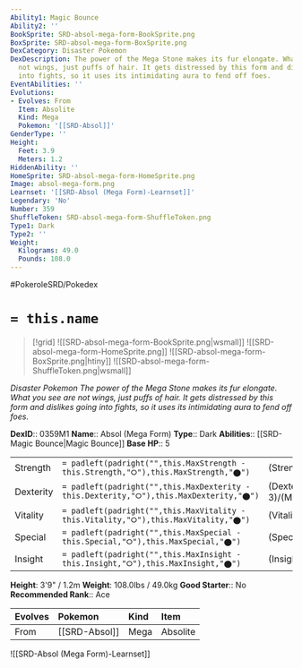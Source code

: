 ```yaml
---
Ability1: Magic Bounce
Ability2: ''
BookSprite: SRD-absol-mega-form-BookSprite.png
BoxSprite: SRD-absol-mega-form-BoxSprite.png
DexCategory: Disaster Pokemon
DexDescription: The power of the Mega Stone makes its fur elongate. What you see are
  not wings, just puffs of hair. It gets distressed by this form and dislikes going
  into fights, so it uses its intimidating aura to fend off foes.
EventAbilities: ''
Evolutions:
- Evolves: From
  Item: Absolite
  Kind: Mega
  Pokemon: '[[SRD-Absol]]'
GenderType: ''
Height:
  Feet: 3.9
  Meters: 1.2
HiddenAbility: ''
HomeSprite: SRD-absol-mega-form-HomeSprite.png
Image: absol-mega-form.png
Learnset: '[[SRD-Absol (Mega Form)-Learnset]]'
Legendary: 'No'
Number: 359
ShuffleToken: SRD-absol-mega-form-ShuffleToken.png
Type1: Dark
Type2: ''
Weight:
  Kilograms: 49.0
  Pounds: 108.0
---
```


#PokeroleSRD/Pokedex

# `= this.name`

> [!grid]
> ![[SRD-absol-mega-form-BookSprite.png|wsmall]]
> ![[SRD-absol-mega-form-HomeSprite.png]]
> ![[SRD-absol-mega-form-BoxSprite.png|htiny]]
> ![[SRD-absol-mega-form-ShuffleToken.png|wsmall]]


*Disaster Pokemon*
*The power of the Mega Stone makes its fur elongate. What you see are not wings, just puffs of hair. It gets distressed by this form and dislikes going into fights, so it uses its intimidating aura to fend off foes.*

**DexID**:: 0359M1
**Name**:: Absol (Mega Form)
**Type**:: Dark
**Abilities**:: [[SRD-Magic Bounce|Magic Bounce]]
**Base HP**:: 5

|           |                                                                                        |                                          |
| --------- | -------------------------------------------------------------------------------------- | ---------------------------------------- |
| Strength  | `= padleft(padright("",this.MaxStrength - this.Strength,"⭘"),this.MaxStrength,"⬤")`    | (Strength::4)/(MaxStrength::8)   |
| Dexterity | `= padleft(padright("",this.MaxDexterity - this.Dexterity,"⭘"),this.MaxDexterity,"⬤")` | (Dexterity:: 3)/(MaxDexterity::6) |
| Vitality  | `= padleft(padright("",this.MaxVitality - this.Vitality,"⭘"),this.MaxVitality,"⬤")`    | (Vitality::2)/(MaxVitality::4)   |
| Special   | `= padleft(padright("",this.MaxSpecial - this.Special,"⭘"),this.MaxSpecial,"⬤")`       | (Special::3)/(MaxSpecial::6)     |
| Insight   | `= padleft(padright("",this.MaxInsight - this.Insight,"⭘"),this.MaxInsight,"⬤")`       | (Insight::2)/(MaxInsight::4)     |

**Height**: 3'9" / 1.2m
**Weight**: 108.0lbs / 49.0kg
**Good Starter**:: No
**Recommended Rank**:: Ace

| Evolves   | Pokemon       | Kind   | Item     |
|:----------|:--------------|:-------|:---------|
| From      | [[SRD-Absol]] | Mega   | Absolite |

![[SRD-Absol (Mega Form)-Learnset]]